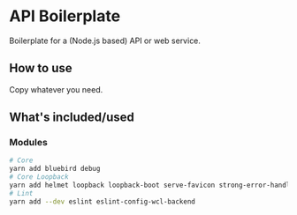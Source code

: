# API Boilerplate

Boilerplate for a (Node.js based) API or web service.

## How to use

Copy whatever you need.

## What's included/used

### Modules

```bash
# Core
yarn add bluebird debug
# Core Loopback
yarn add helmet loopback loopback-boot serve-favicon strong-error-handler strong-remoting
# Lint
yarn add --dev eslint eslint-config-wcl-backend
```
